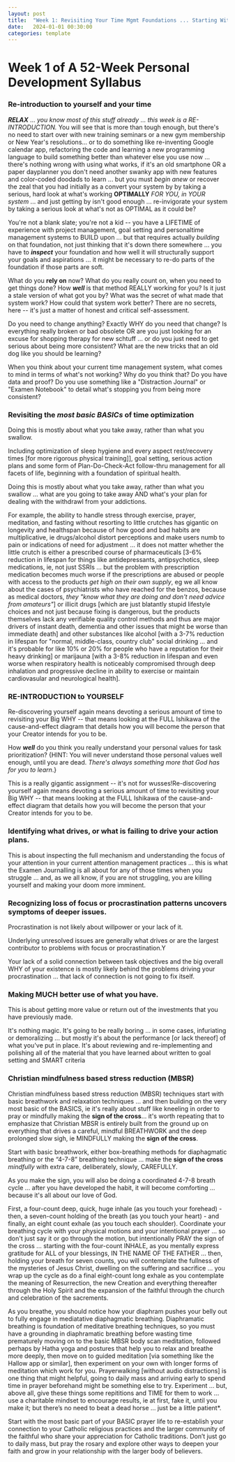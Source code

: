 ```yaml
---
layout: post
title:  "Week 1: Revisiting Your Time Mgmt Foundations ... Starting With A Serious Self-Assessment Of What's Working And What's Not"
date:   2024-01-01 00:30:00
categories: template
---
```



# Week 1 of A 52-Week Personal Development Syllabus

### Re-introduction to yourself and your time

***RELAX*** ... *you know most of this stuff already ... this week is a RE-INTRODUCTION.* You will see that is more than tough enough, but there's no need to start over with new training seminars or a new gym membership or New Year's resolutions... or to do something like re-inventing Google calendar app, refactoring the code and learning a new programming language to build something better than whatever else you use now ... there's nothing wrong with using what works, if it's an old smartphone OR a paper dayplanner you don't need another swanky app with new features and color-coded doodads to learn ... but you must *begin anew* or recover the zeal that you had initially as a convert your system by by taking a serious, hard look at what's working **OPTIMALLY** *FOR YOU, in YOUR system* ... and just getting by isn't good enough ... re-invigorate your system by taking a serious look at what's not as OPTIMAL as it could be?
    
You're not a blank slate; you're not a kid -- you have a LIFETIME of experience with project management, goal setting and personaltime management systems to  BUILD upon ... but that requires actually *building* on that foundation, not just thinking that it's down there somewhere ... you have to ***inspect*** your foundation and how well it will structurally support your goals and aspirations ... it might be necessary to re-do parts of the foundation if those parts are soft.
    
What do you **rely on** now? What do you really count on, when you need to get things done? How ***well*** is that method REALLY working for you? Is it just a stale version of what got you by? What was the secret of what made that system work? How could that system work better? There are no secrets, here -- it's just a matter of honest and critical self-assessment.

Do you need to change anything? Exactly WHY do you need that change? Is everything really broken or bad obsolete OR are you just looking for an excuse for shopping therapy for new schtuff ... or do you just need to get serious about being more consistent? What are the new tricks that an old dog like you should be learning?

When you think about your current time management system, what comes to mind in terms of what's not working? Why do you think that? Do you have data and proof? Do you use something like a "Distraction Journal" or "Examen Notebook" to detail what's stopping you from being more consistent?

### Revisiting the *most basic BASICs* of time optimization

Doing this is mostly about what you take away, rather than what you swallow. 

Including optimization of sleep hygiene and every aspect rest/recovery times [for more rigorous physical training]], goal setting, serious action plans and some form of Plan-Do-Check-Act follow-thru management for all facets of life, beginning with a foundation of spiritual health. 

Doing this is mostly about what you take away, rather than what you swallow ... what are you going to take away AND what's your plan for dealing with the withdrawl from your addictions. 

For example, the ability to handle stress through exercise, prayer, meditation, and fasting without resorting to little crutches has gigantic on longevity and healthspan because of how good and bad habits are multiplicative, ie drugs/alcohol distort perceptions and make users numb to pain or indications of need for adjustment ... it does not matter whether the little crutch is either a prescribed course of pharmaceuticals [3-6% reduction in lifespan for things like antidepressants, antipsychotics, sleep medications, ie, not just SSRIs ... but the problem with prescription medication becomes much worse if the prescriptions are abused or people with access to the products *get high on their own supply*, eg we all know about the cases of psychiatrists who have reached for the benzos, because as medical doctors, *they "know what they are doing and don't need advice from amateurs"*] or illicit drugs [which are just blatantly stupid lifestyle choices and not just because fixing is dangerous, but the products themselves lack any verifiable quality control methods and thus are major drivers of instant death, dementia and other issues that might be worse than immediate death] and other substances like alcohol [with a 3-7% reduction in lifespan for "normal, middle-class, country club" social drinking ... and it's probable for like 10% or 20% for people who have a reputation for their heavy drinking] or marijauna [with a 3-8% reduction in lifespan and even worse when respiratory health is noticeably compromised through deep inhalation and progressive decline in ability to exercise or maintain cardiovasular and neurological health].

### RE-INTRODUCTION to YOURSELF

Re-discovering yourself again means devoting a serious amount of time to revisiting your Big WHY -- that means looking at the FULL Ishikawa of the cause-and-effect diagram that details how you will become the person that your Creator intends for you to be.

How ***well*** do you think you really understand your personal values for task prioritization? {HINT: You will never understand those personal values well enough, until you are dead. *There's always something more that God has for you to learn*.}

This is a really gigantic assignment -- it's not for wusses!Re-discovering yourself again means devoting a serious amount of time to revisiting your Big WHY -- that means looking at the FULL Ishikawa of the cause-and-effect diagram that details how you will become the person that your Creator intends for you to be.

### Identifying what drives, or what is failing to drive your action plans.

This is about inspecting the full mechanism and understanding the focus of your attention in your current attention management practices ... this is what the Examen Journalling is all about for any of those times when you struggle ... and, as we all know, if you are not struggling, you are killing yourself and making your doom more imminent.

### Recognizing loss of focus or procrastination patterns uncovers symptoms of deeper issues.

Procrastination is not likely about willpower or your lack of it.

Underlying unresolved issues are generally what drives or are the largest contributor to problems with focus or procrastination.Y

Your lack of a solid connection between task objectives and the big overall WHY of your existence is mostly likely behind the problems driving your procrastination ... that lack of connection is not going to fix itself.

### Making MUCH better use of what you have.

This is about getting more value or return out of the investments that you have previously made.

It's nothing magic. It's going to be really boring ... in some cases, infuriating or demoralizing ... but mostly it's about the performance [or lack thereof] of what you've put in place. It's about reviewing and re-implementing and polishing all of the material that you have learned about written to goal setting and SMART criteria

### Christian mindfulness based stress reduction (MBSR)

Christian mindfulness based stress reduction (MBSR) techniques start with basic breathwork and relaxation techniques ... and then building on the very most basic of the BASICS, ie it's really about stuff like kneeling in order to pray or mindfully making the **sign of the cross**... it's worth repeating that to emphasize that Christian MBSR is entirely built from the ground up on everything that drives a careful, mindful BREATHWORK and the deep prolonged slow sigh, ie MINDFULLY making the **sign of the cross**. 

Start with basic breathwork, either box-breathing methods for diaphagmatic breathing or the “4-7-8” breathing technique … make the **sign of the cross** *mindfully* with extra care, deliberately, slowly, CAREFULLY.

As you make the sign, you will also be doing a coordinated 4-7-8 breath cycle ... after you have developed the habit, it will become comforting ... because it's all about our love of God.

First, a four-count deep, quick, huge inhale (as you touch your forehead) - then, a seven-count holding of the breath (as you touch your heart) - and finally, an eight count exhale (as you touch each shoulder). Coordinate your breathing cycle with your physical motions and your intentional prayer … so don't just say it or go through the motion, but intentionally PRAY the sign of the cross ... starting with the four-count INHALE, as you mentally express gratitude for ALL of your blessings, IN THE NAME OF THE FATHER … then, holding your breath for seven counts, you will contemplate the fullness of the mysteries of Jesus Christ, dwelling on the suffering and sacrifice … you wrap up the cycle as do a final eight-count long exhale as you contemplate the meaning of Resurrection, the new Creation and everything thereafter through the Holy Spirit and the expansion of the faithful through the church and celebration of the sacrements.

As you breathe, you should notice how your diaphram pushes your belly out to fully engage in mediatative diaphagmatic breathing. Diaphramatic breathing is foundation of meditative breathing techniques, so you must have a grounding in diaphramatic breathing before wasting time prematurely moving on to the basic MBSR body scan meditation, followed perhaps by Hatha yoga and postures that help you to relax and breathe more deeply, then move on to guided meditation [via something like the Hallow app or similar], then experiment on your own with longer forms of meditation which work for you. Prayerwalking [without audio distractions] is one thing that might helpful, going to daily mass and arriving early to spend time in prayer beforehand might be something else to try. Experiment … but, above all, give these things some repititions and TIME for them to work … use a charitable mindset to encourage results, ie at first, fake it, until you make it; but there’s no need to beat a dead horse … just be a little patient*.

Start with the most basic part of your BASIC prayer life to re-establish your connection to your Catholic religious practices and the larger community of the faithful who share your appreciation for Catholic traditions. Don’t just go to daily mass, but pray the rosary and explore other ways to deepen your faith and grow in your relationship with the larger body of believers.
